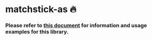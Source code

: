 # matchstick-as 🔥

### Please refer to [this document](https://github.com/LimeChain/matchstick/blob/main/README.md 'this document') for information and usage examples for this library.

